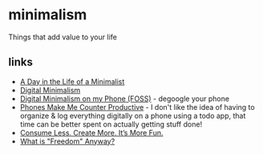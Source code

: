 # minimalism

Things that add value to your life

## links

- [A Day in the Life of a Minimalist](https://redirect.invidious.io/watch?v=tG2GJZcBKOE)
- [Digital Minimalism](https://redirect.invidious.io/watch?v=4kwi5zLJRP8)
- [Digital Minimalism on my Phone (FOSS)](https://polarhive.ml/blog/digital-minimalism-on-my-phone-foss) - degoogle your phone
- [Phones Make Me Counter Productive](https://polarhive.ml/blog/phones-make-me-counter-productive) - I don't like the idea of having to organize & log everything digitally on a phone using a todo app, that time can be better spent on actually getting stuff done! 
- [Consume Less. Create More. It’s More Fun.](https://telegra.ph/Consume-Less-Create-More-Its-More-Fun-12-04)
- [What is "Freedom" Anyway?](https://odysee.com/@Luke:7/what-is-freedom-anyway:8?t=490)
